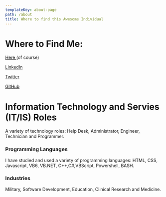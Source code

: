 ```yaml
---
templateKey: about-page
path: /about
title: Where to find this Awesome Individual
---
```

# Where to Find Me:

[Here ](https://keenecreations.com/)(of course)

[LinkedIn](https://www.linkedin.com/in/christopher-keene-416a67b/)

[Twitter](https://twitter.com/ChrisKeeneMA)

[GitHub](https://github.com/CKeene78)



# Information Technology and Servies (IT/IS) Roles

A variety of technology roles: Help Desk, Administrator, Engineer, Technician and Programmer.

### Programming Languages

I have studied and used a variety of programming languages: HTML, CSS, Javascript, VB6, VB.NET, C++,C#,VBScript, Powershell, BASH.

### Industries

Military, Software Development, Education, Clinical Research and Medicine.